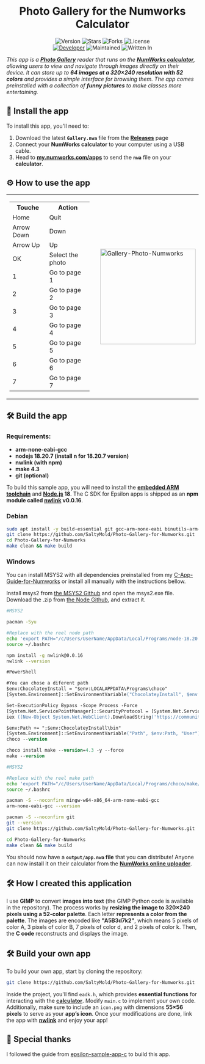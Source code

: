 <h1 align="center">Photo Gallery for the Numworks Calculator</h1>
<p align="center">
    <img alt="Version" src="https://img.shields.io/badge/Version-0.0.1-blue?style=for-the-badge&color=blue">
    <img alt="Stars" src="https://img.shields.io/github/stars/SaltyMold/Photo-Gallery-for-Numworks?style=for-the-badge&color=magenta">
    <img alt="Forks" src="https://img.shields.io/github/forks/SaltyMold/Photo-Gallery-for-Numworks?color=cyan&style=for-the-badge&color=purple">
    <img alt="License" src="https://img.shields.io/github/license/SaltyMold/Photo-Gallery-for-Numworks?style=for-the-badge&color=blue">
    <br>
    <a href="https://github.com/SaltyMold"><img title="Developer" src="https://img.shields.io/badge/Developer-SaltyMold-red?style=flat-square"></a>
    <img alt="Maintained" src="https://img.shields.io/badge/Maintained-Yes-blue?style=flat-square">
    <img alt="Written In" src="https://img.shields.io/badge/Written%20In-C-yellow?style=flat-square">
</p>

_This app is a **[Photo Gallery](https://en.wikipedia.org/wiki/Art_gallery)** reader that runs on the **[NumWorks calculator](https://www.numworks.com)**, allowing users to view and navigate through images directly on their device. It can store up to **64 images at a 320×240 resolution with 52 colors** and provides a simple interface for browsing them.  The app comes preinstalled with a collection of **funny pictures** to make classes more entertaining._


## 📕 Install the app

To install this app, you'll need to:
1. Download the latest **`Gallery.nwa`** file from the **[Releases](https://github.com/SaltyMold/Photo-Gallery-for-Numworks/releases)** page
3. Connect your **NumWorks calculator** to your computer using a USB cable.  
4. Head to **[my.numworks.com/apps](https://my.numworks.com/apps)** to send the **`nwa`** file on your **calculator**.

## ⚙️ How to use the app

<table>
  <tr>
    <td>
      <table>
        <tr>
          <th>Touche</th>
          <th>Action</th>
        </tr>
        <tr>
          <td>Home</td>
          <td>Quit</td>
        </tr>
        <tr>
          <td>Arrow Down</td>
          <td>Down</td>
        </tr>
        <tr>
          <td>Arrow Up</td>
          <td>Up</td>
        </tr>
        <tr>
          <td>OK</td>
          <td>Select the photo</td>
        </tr>
        <tr>
          <td>1</td>
          <td>Go to page 1</td>
        </tr>
        <tr>
          <td>2</td>
          <td>Go to page 2</td>
        </tr>
        <tr>
          <td>3</td>
          <td>Go to page 3</td>
        </tr>
        <tr>
          <td>4</td>
          <td>Go to page 4</td>
        </tr>
        <tr>
          <td>5</td>
          <td>Go to page 5</td>
        </tr>
        <tr>
          <td>6</td>
          <td>Go to page 6</td>
        </tr>
        <tr>
          <td>7</td>
          <td>Go to page 7</td>
        </tr>
      </table>
    </td>
    <td style="padding-left: 20px;">
      <img src="https://github.com/user-attachments/assets/f83f2e0f-b4e3-4977-8148-41bc9169a03d" width="250" alt="Gallery-Photo-Numworks">
    </td>
  </tr>
</table>

## 🛠️ Build the app

### Requirements:

- **arm-none-eabi-gcc**
- **nodejs 18.20.7 (install n for 18.20.7 version)**
- **nwlink (with npm)**
- **make 4.3**
- **git (optional)**

To build this sample app, you will need to install the **[embedded ARM toolchain](https://developer.arm.com/Tools%20and%20Software/GNU%20Toolchain)** and **[Node.js](https://nodejs.org/en/) 18**. The C SDK for Epsilon apps is shipped as an **npm module called [nwlink](https://www.npmjs.com/package/nwlink) v0.0.16**.

### Debian

```sh
sudo apt install -y build-essential git gcc-arm-none-eabi binutils-arm-none-eabi nodejs npm && npm install -g n && sudo n 18 && npm install -g nwlink@0.0.16
git clone https://github.com/SaltyMold/Photo-Gallery-for-Numworks.git
cd Photo-Gallery-for-Numworks
make clean && make build
```

### Windows

You can install MSYS2 with all dependencies preinstalled from my [C-App-Guide-for-Numworks](https://github.com/SaltyMold/C-App-Guide-for-Numworks) or install all manually with the instructions bellow.

Install msys2 from [the MSYS2 Github](https://github.com/msys2/msys2-installer/releases/download/2025-02-21/msys2-x86_64-20250221.exe) and open the msys2.exe file.
Download the .zip from [the Node Github](https://github.com/actions/node-versions/releases/download/18.20.7-13438827950/node-18.20.7-win32-x64.7z), and extract it.

```sh
#MSYS2

pacman -Syu

#Replace with the reel node path
echo 'export PATH="/c/Users/UserName/AppData/Local/Programs/node-18.20.7-win32-x64:$PATH"' >> ~/.bashrc
source ~/.bashrc

npm install -g nwlink@0.0.16
nwlink --version
```

```ps
#PowerShell

#You can chose a diferent path
$env:ChocolateyInstall = "$env:LOCALAPPDATA\Programs\choco"
[System.Environment]::SetEnvironmentVariable("ChocolateyInstall", $env:ChocolateyInstall, "User")

Set-ExecutionPolicy Bypass -Scope Process -Force
[System.Net.ServicePointManager]::SecurityProtocol = [System.Net.ServicePointManager]::SecurityProtocol -bor 3072
iex ((New-Object System.Net.WebClient).DownloadString('https://community.chocolatey.org/install.ps1'))

$env:Path += ";$env:ChocolateyInstall\bin"
[System.Environment]::SetEnvironmentVariable("Path", $env:Path, "User")
choco --version

choco install make --version=4.3 -y --force
make --version
```

```sh
#MSYS2

#Replace with the reel make path
echo 'export PATH="/c/Users/UserName/AppData/Local/Programs/choco/make/bin:$PATH"' >> ~/.bashrc 
source ~/.bashrc

pacman -S --noconfirm mingw-w64-x86_64-arm-none-eabi-gcc
arm-none-eabi-gcc --version

pacman -S --noconfirm git
git --version
git clone https://github.com/SaltyMold/Photo-Gallery-for-Numworks.git

cd Photo-Gallery-for-Numworks
make clean && make build
```

You should now have a **`output/app.nwa` file** that you can distribute! Anyone can now install it on their calculator from the **[NumWorks online uploader](https://my.numworks.com/apps)**.

## 🛠️ How I created this application

I use **GIMP** to convert **images into text** (the GIMP Python code is available in the repository). The process works by **resizing the image to 320×240 pixels using a 52-color palette**. Each letter **represents a color from the palette**. The images are encoded like **"A5B3d7k2"**, which means 5 pixels of color A, 3 pixels of color B, 7 pixels of color d, and 2 pixels of color k. Then, the **C code** reconstructs and displays the image.

## 🛠️ Build your own app

To build your own app, start by cloning the repository:

```sh
git clone https://github.com/SaltyMold/Photo-Gallery-for-Numworks.git
```
Inside the project, you'll find `eadk.h`, which provides **essential functions** for interacting with the **[calculator](https://en.wikipedia.org/wiki/NumWorks)**. Modify `main.c` to implement your own code.
Additionally, make sure to include an `icon.png` with dimensions **55×56 pixels** to serve as your **app’s icon**. Once your modifications are done, link the app with **[nwlink](https://www.npmjs.com/package/nwlink)** and enjoy your app!

## 🌟 Special thanks 

I followed the guide from [epsilon-sample-app-c](https://github.com/numworks/epsilon-sample-app-c) to build this app.
